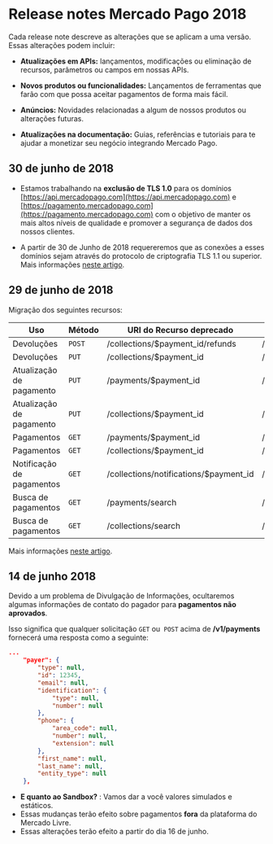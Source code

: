 # Release notes Mercado Pago 2018

Cada release note descreve as alterações que se aplicam a uma versão. Essas alterações podem incluir:

- **Atualizações em APIs:** lançamentos, modificações ou eliminação de recursos, parâmetros ou campos em nossas APIs.

- **Novos produtos ou funcionalidades:** Lançamentos de ferramentas que farão com que possa aceitar pagamentos de forma mais fácil.

- **Anúncios:** Novidades relacionadas a algum de nossos produtos ou alterações futuras.

- **Atualizações na documentação:** Guias, referências e tutoriais para te ajudar a monetizar seu negócio integrando Mercado Pago.

## 30 de junho de 2018

- Estamos trabalhando na **exclusão de TLS 1.0** para os domínios  [https://api.mercadopago.com](https://api.mercadopago.com) e [https://pagamento.mercadopago.com](https://pagamento.mercadopago.com) com o objetivo de manter os mais altos níveis de qualidade e promover a segurança de dados dos nossos clientes.

- A partir de 30 de Junho de 2018 requereremos que as conexões a esses domínios sejam através do protocolo de criptografia TLS 1.1 ou superior. Mais informações [neste artigo](/guides/pci-compliant-merchants/disabling-tls-10.pt.md).


## 29 de junho de 2018

Migração dos seguintes recursos:

| Uso                     | Método | URI do Recurso deprecado                      | URI do Recurso equivalente              |
|-------------------------|--------|----------------------------------------|----------------------------------|
| Devoluções              | `POST` | /collections/$payment_id/refunds       | /v1/payments/$payment_id/refunds |
| Devoluções              | `PUT`  | /collections/$payment_id               | /v1/payments/$payment_id/        |
| Atualização de pagamento| `PUT`  | /payments/$payment_id                  | /v1/payments/$payment_id/        |
| Atualização de pagamento| `PUT`  | /collections/$payment_id               | /v1/payments/$payment_id/        |
| Pagamentos              | `GET`  | /payments/$payment_id                  | /v1/payments/$payment_id/        |
| Pagamentos              | `GET`  | /collections/$payment_id               | /v1/payments/$payment_id/        |
| Notificação de pagamentos| `GET`  | /collections/notifications/$payment_id | /v1/payments/$payment_id/        |
| Busca de pagamentos     | `GET`  | /payments/search                       | /v1/payments/search              |
| Busca de pagamentos     | `GET`  | /collections/search                    | /v1/payments/search              |

Mais informações [neste artigo](/guides/migration-v0-v1/migrating-v0-v1.pt.md).

## 14 de junho 2018
Devido a um problema de Divulgação de Informações, ocultaremos algumas informações de contato do pagador para **pagamentos não aprovados**.

Isso significa que qualquer solicitação `GET` ou` POST` acima de **/v1/payments** fornecerá uma resposta como a seguinte:

```json
...
    "payer": {
        "type": null,
        "id": 12345,
        "email": null,
        "identification": {
            "type": null,
            "number": null
        },
        "phone": {
            "area_code": null,
            "number": null,
            "extension": null
        },
        "first_name": null,
        "last_name": null,
        "entity_type": null
    },
```

- **E quanto ao Sandbox?** : Vamos dar a você valores simulados e estáticos.
- Essas mudanças terão efeito sobre pagamentos **fora** da plataforma do Mercado Livre.
- Essas alterações terão efeito a partir do dia 16 de junho.
